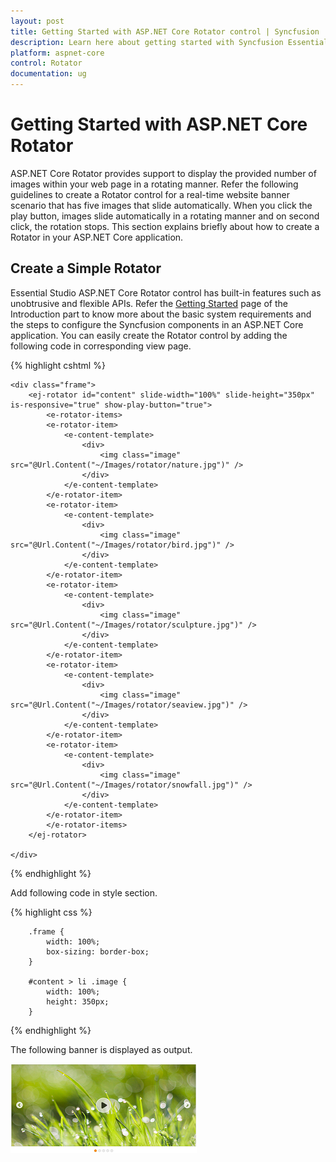```yaml
---
layout: post
title: Getting Started with ASP.NET Core Rotator control | Syncfusion
description: Learn here about getting started with Syncfusion Essential Studio ASP.NET Core Rotator control, its elements, and more.
platform: aspnet-core
control: Rotator
documentation: ug
---
```


# Getting Started with ASP.NET Core Rotator

ASP.NET Core Rotator provides support to display the provided number of images within your web page in a rotating manner. Refer the following guidelines to create a Rotator control for a real-time website banner scenario that has five images that slide automatically. When you click the play button, images slide automatically in a rotating manner and on second click, the rotation stops. This section explains briefly about how to create a Rotator in your ASP.NET Core application.

## Create a Simple Rotator

Essential Studio ASP.NET Core Rotator control has built-in features such as unobtrusive and flexible APIs. Refer the [Getting Started]( https://help.syncfusion.com/aspnet-core/gettingstarted/getting-started-1-1-0 ) page of the Introduction part to know more about the basic system requirements and the steps to configure the Syncfusion components in an ASP.NET Core application. 
You can easily create the Rotator control by adding the following code in corresponding view page.

{% highlight cshtml %}

    <div class="frame">
        <ej-rotator id="content" slide-width="100%" slide-height="350px" is-responsive="true" show-play-button="true">
            <e-rotator-items>
            <e-rotator-item>
                <e-content-template>
                    <div>
                        <img class="image" src="@Url.Content("~/Images/rotator/nature.jpg")" />
                    </div>
                </e-content-template>
            </e-rotator-item>
            <e-rotator-item>
                <e-content-template>
                    <div>
                        <img class="image" src="@Url.Content("~/Images/rotator/bird.jpg")" />
                    </div>
                </e-content-template>
            </e-rotator-item>
            <e-rotator-item>
                <e-content-template>
                    <div>
                        <img class="image" src="@Url.Content("~/Images/rotator/sculpture.jpg")" />
                    </div>
                </e-content-template>
            </e-rotator-item>
            <e-rotator-item>
                <e-content-template>
                    <div>
                        <img class="image" src="@Url.Content("~/Images/rotator/seaview.jpg")" />
                    </div>
                </e-content-template>
            </e-rotator-item>
            <e-rotator-item>
                <e-content-template>
                    <div>
                        <img class="image" src="@Url.Content("~/Images/rotator/snowfall.jpg")" />
                    </div>
                </e-content-template>
            </e-rotator-item>
            </e-rotator-items>
        </ej-rotator>

    </div>

{% endhighlight %}


Add following code in style section.

{% highlight css %}


        .frame {
            width: 100%;
            box-sizing: border-box;
        }

        #content > li .image {
            width: 100%;
            height: 350px;
        }
   

{% endhighlight %}

The following banner is displayed as output.

![Getting-Started_images](Getting-Started_Images/default.png)

